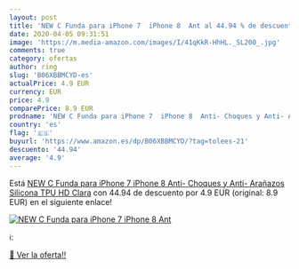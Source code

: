 ```yaml
---
layout: post
title: 'NEW C Funda para iPhone 7  iPhone 8  Ant al 44.94 % de descuento'
date: 2020-04-05 09:31:51
image: 'https://m.media-amazon.com/images/I/41qKkR-HhHL._SL200_.jpg'
comments: true
category: ofertas
author: ring
slug: 'B06XBBMCYD-es'
actualPrice: 4.9 EUR
currency: EUR
price: 4.9
comparePrice: 8.9 EUR
prodname: 'NEW C Funda para iPhone 7  iPhone 8  Anti- Choques y Anti- Arañazos  Silicona TPU  HD Clara'
country: 'es'
flag: '🇪🇸'
buyurl: 'https://www.amazon.es/dp/B06XBBMCYD/?tag=tolees-21'
descuento: '44.94'
average: '4.9'
---
```


Está [NEW C Funda para iPhone 7  iPhone 8  Anti- Choques y Anti- Arañazos  Silicona TPU  HD Clara](https://www.amazon.es/dp/B06XBBMCYD/?tag=tolees-21) con 44.94 de descuento por 4.9 EUR (original: 8.9 EUR) en el siguiente enlace!

[![NEW C Funda para iPhone 7  iPhone 8  Ant](https://m.media-amazon.com/images/I/41qKkR-HhHL._SL200_.jpg)](https://www.amazon.es/dp/B06XBBMCYD/?tag=tolees-21)

ℹ️:


[🛒 Ver la oferta!!](https://www.amazon.es/dp/B06XBBMCYD/?tag=tolees-21)

